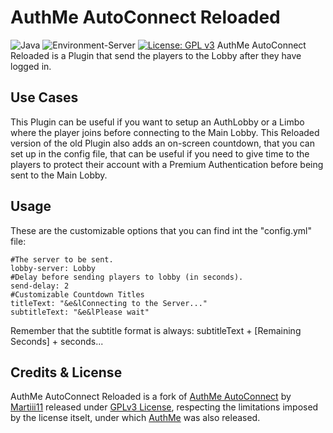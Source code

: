 # AuthMe AutoConnect Reloaded
![Java](https://img.shields.io/badge/java-%23ED8B00.svg?style=for-the-badge&logo=java&logoColor=white) ![Environment-Server](https://img.shields.io/badge/environment-server-orangered?style=flat-square) [![License: GPL v3](https://img.shields.io/badge/License-GPL_v3-orange.svg)](https://www.gnu.org/licenses/old-licenses/gpl-3.0.en.html)
AuthMe AutoConnect Reloaded is a Plugin that send the players to the Lobby after they have logged in.

## Use Cases
This Plugin can be useful if you want to setup an AuthLobby or a Limbo where the player joins before connecting to the Main Lobby.
This Reloaded version of the old Plugin also adds an on-screen countdown, that you can set up in the config file, that can be useful if you need to give time to the players to protect their account with a Premium Authentication before being sent to the Main Lobby.

## Usage
These are the customizable options that you can find int the "config.yml" file:

    #The server to be sent.
    lobby-server: Lobby
    #Delay before sending players to lobby (in seconds).
    send-delay: 2
    #Customizable Countdown Titles
    titleText: "&e&lConnecting to the Server..."
    subtitleText: "&e&lPlease wait"

Remember that the subtitle format is always: subtitleText + [Remaining Seconds] + seconds...

## Credits & License
AuthMe AutoConnect Reloaded is a fork of [AuthMe AutoConnect](https://github.com/Martiii11/AuthMe-AutoConnect) by [Martiii11](https://github.com/Martiii11) released under [GPLv3 License](https://www.gnu.org/licenses/old-licenses/gpl-3.0.en.html), respecting the limitations imposed by the license itselt, under which [AuthMe](https://github.com/AuthMe/AuthMeReloaded/blob/master/LICENSE) was also released.